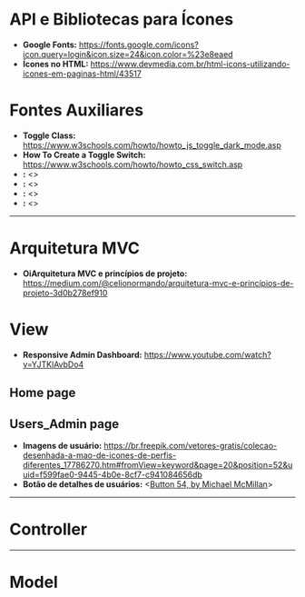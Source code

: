 # API e Bibliotecas para Ícones
- **Google Fonts:** <https://fonts.google.com/icons?icon.query=login&icon.size=24&icon.color=%23e8eaed>
- **Ícones no HTML:** <https://www.devmedia.com.br/html-icons-utilizando-icones-em-paginas-html/43517>

# Fontes Auxiliares
- **Toggle Class:** <https://www.w3schools.com/howto/howto_js_toggle_dark_mode.asp>
- **How To Create a Toggle Switch:** <https://www.w3schools.com/howto/howto_css_switch.asp>
- **:** <>
- **:** <>
- **:** <>
- **:** <>

---
# Arquitetura MVC
- **OiArquitetura MVC e princípios de projeto:** <https://medium.com/@celionormando/arquitetura-mvc-e-princípios-de-projeto-3d0b278ef910>

# View
- **Responsive Admin Dashboard:** <https://www.youtube.com/watch?v=YJTKlAvbDo4>

## Home page

## Users_Admin page
- **Imagens de usuário:** <https://br.freepik.com/vetores-gratis/colecao-desenhada-a-mao-de-icones-de-perfis-diferentes_17786270.htm#fromView=keyword&page=20&position=52&uuid=f599fae0-9445-4b0e-8cf7-c941084656db>
- **Botão de detalhes de usuários:** <[Button 54, by Michael McMillan](https://getcssscan.com/css-buttons-examples)>

---
# Controller

---
# Model
